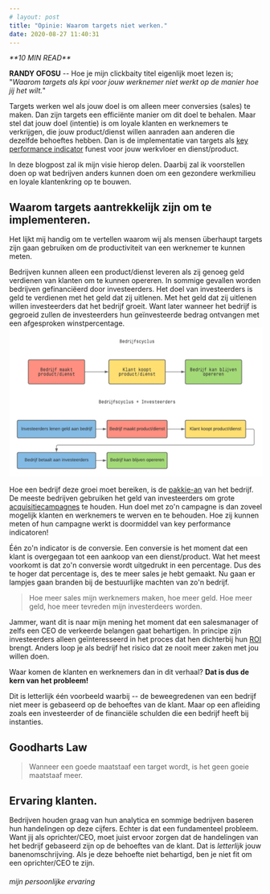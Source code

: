 ```yaml
---
# layout: post
title: "Opinie: Waarom targets niet werken."
date: 2020-08-27 11:40:31
---
```


<link rel="stylesheet" href="https://cdnjs.cloudflare.com/ajax/libs/font-awesome/4.7.0/css/font-awesome.min.css">
<i class="fa fa-clock-o" aria-hidden="true" style="fontsize:20px"> **10 MIN READ**</i>

**RANDY OFOSU** -- Hoe je mijn clickbaity titel eigenlijk moet lezen is; "*Waarom targets als kpi voor jouw werknemer niet werkt op de manier hoe jij het wilt.*" 

Targets werken wel als jouw doel is om alleen meer conversies (sales) te maken. Dan zijn targets een efficiënte manier om dit doel te behalen. Maar stel dat jouw doel (intentie) is om loyale klanten en werknemers te verkrijgen, die jouw product/dienst willen aanraden aan anderen die dezelfde behoeftes hebben. Dan is de implementatie van targets als <a href="https://www.marketingtermen.nl/begrip/key-performance-indicator" target="_blank">key performance indicator</a> funest voor jouw werkvloer en dienst/product.

In deze blogpost zal ik mijn visie hierop delen. Daarbij zal ik voorstellen doen op wat bedrijven anders kunnen doen om een gezondere werkmilieu en loyale klantenkring op te bouwen. 

## Waarom targets aantrekkelijk zijn om te implementeren.

Het lijkt mij handig om te vertellen waarom wij als mensen überhaupt targets zijn gaan gebruiken om de productiviteit van een werknemer te kunnen meten. 

Bedrijven kunnen alleen een product/dienst leveren als zij genoeg geld verdienen van klanten om te kunnen opereren. In sommige gevallen worden bedrijven gefinanciëerd door investeerders. Het doel van investeerders is geld te verdienen met het geld dat zij uitlenen. Met het geld dat zij uitlenen willen investeerders dat het bedrijf groeit. Want later wanneer het bedrijf is gegroeid zullen de investeerders hun geïnvesteerde bedrag ontvangen met een afgesproken winstpercentage. 
<img src="/assets/img/bedrijfscyclus.png" alt="Het bedrijfscyclus in beweging" title="Bedrijfscyclus">

Hoe een bedrijf deze groei moet bereiken, is de <a href="https://nl.wikipedia.org/wiki/Pakkie-an" target="_blank">pakkie-an</a> van het bedrijf. De meeste bedrijven gebruiken het geld van investeerders om grote <a href="https://www.marketingtermen.nl/begrip/acquisitie" target="_blank"> acquisitiecampagnes</a> te houden. Hun doel met zo'n campagne is dan zoveel mogelijk klanten en werknemers te werven en te behouden. Hoe zij kunnen meten of hun campagne werkt is doormiddel van key performance indicatoren! 

Één zo'n indicator is de conversie. Een conversie is het moment dat een klant is overgegaan tot een aankoop van een dienst/product. Wat het meest voorkomt is dat zo'n conversie wordt uitgedrukt in een percentage. Dus des te hoger dat percentage is, des te meer sales je hebt gemaakt. Nu gaan er lampjes gaan branden bij de bestuurlijke machten van zo'n bedrijf. 

>Hoe meer sales mijn werknemers maken, hoe meer geld. Hoe meer geld, hoe meer tevreden mijn investerdeers worden.

Jammer, want dit is naar mijn mening het moment dat een salesmanager of zelfs een CEO de verkeerde belangen gaat behartigen. In principe zijn investeerders alleen geïnteresseerd in het proces dat hen dichterbij hun <a href="https://nl.wikipedia.org/wiki/Return_on_investment" target="_blank">ROI</a> brengt. Anders loop je als bedrijf het risico dat ze nooit meer zaken met jou willen doen. 

Waar komen de klanten en werknemers dan in dit verhaal? **Dat is dus de kern van het probleem!**

Dit is letterlijk één voorbeeld waarbij -- de beweegredenen van een bedrijf niet meer is gebaseerd op de behoeftes van de klant. Maar op een afleiding zoals een investeerder of de financiële schulden die een bedrijf heeft bij instanties.

## Goodharts Law

>Wanneer een goede maatstaaf een target wordt, is het geen goeie maatstaaf meer.

## Ervaring klanten.

Bedrijven houden graag van hun analytica en sommige bedrijven baseren hun handelingen op deze cijfers. Echter is dat een fundamenteel probleem. Want jij als oprichter/CEO, moet juist ervoor zorgen dat de handelingen van het bedrijf gebaseerd zijn op de behoeftes van de klant. Dat is *letterlijk* jouw banenomschrijving. Als je deze behoefte niet behartigd, ben je niet fit om een oprichter/CEO te zijn.

###### mijn persoonlijke ervaring